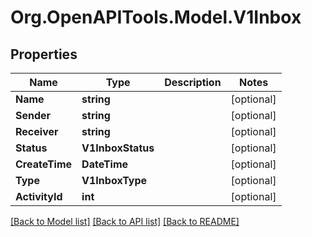 # Org.OpenAPITools.Model.V1Inbox

## Properties

Name | Type | Description | Notes
------------ | ------------- | ------------- | -------------
**Name** | **string** |  | [optional] 
**Sender** | **string** |  | [optional] 
**Receiver** | **string** |  | [optional] 
**Status** | **V1InboxStatus** |  | [optional] 
**CreateTime** | **DateTime** |  | [optional] 
**Type** | **V1InboxType** |  | [optional] 
**ActivityId** | **int** |  | [optional] 

[[Back to Model list]](../README.md#documentation-for-models) [[Back to API list]](../README.md#documentation-for-api-endpoints) [[Back to README]](../README.md)

